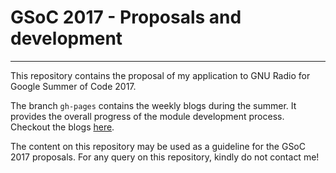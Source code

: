 # GSoC 2017 - Proposals and development
----------------------

This repository contains the proposal of my application to GNU Radio for Google Summer of Code 2017. 

The branch `gh-pages` contains the weekly blogs during the summer. It provides the overall progress of the module development process. Checkout the blogs [here](http://kartikpatel.in/GSoC2017).

The content on this repository may be used as a guideline for the GSoC 2017 proposals. For any query on this repository, kindly do not contact me!
